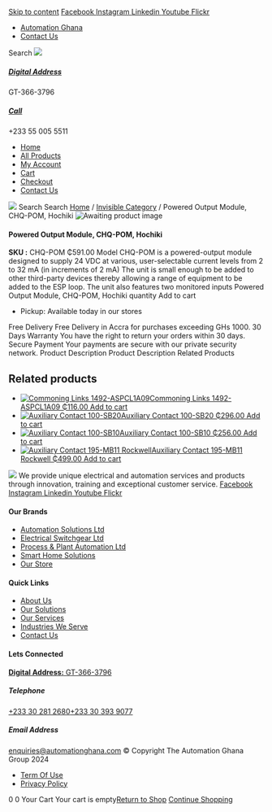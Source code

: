[Skip to content](https://store.automationghana.com/product/powered-output-module-chq-pom-hochiki/#content)
[ Facebook ](https://www.facebook.com/automationgh/) [ Instagram ](https://www.instagram.com/automationgh/) [ Linkedin ](https://www.linkedin.com/company/the-automation-ghana-limited/) [ Youtube ](https://www.youtube.com/channel/UCurrRDUSm5oIW39VXjn1u0w) [ Flickr ](https://www.flickr.com/photos/181794037@N07/)
  * [ Automation Ghana ](https://automationghana.com)
  * [ Contact Us ](https://store.automationghana.com/contact/)


Search
[ ![](https://store.automationghana.com/wp-content/uploads/2024/04/Website-TAGG-Logo-BLUE.png) ](https://store.automationghana.com/)
[ ](https://maps.app.goo.gl/m4xeaagWCNbLk4jM6)
#####  [ Digital Address ](https://maps.app.goo.gl/m4xeaagWCNbLk4jM6)
GT-366-3796 
[ ](tel:+233550055511)
#####  [ Call ](tel:+233550055511)
+233 55 005 5511 
  * [Home](https://store.automationghana.com/)
  * [All Products](https://store.automationghana.com/shop/)
  * [My Account](https://store.automationghana.com/my-account/)
  * [Cart](https://store.automationghana.com/cart/)
  * [Checkout](https://store.automationghana.com/checkout/)
  * [Contact Us](https://store.automationghana.com/contact/)


[![](https://store.automationghana.com/wp-content/uploads/2024/04/AutomationGhana_logo_white.png)](https://store.automationghana.com)
Search
Search
[Home](https://store.automationghana.com) / [Invisible Category](https://store.automationghana.com/product-category/invisible-category/) / Powered Output Module, CHQ-POM, Hochiki
![Awaiting product image](https://store.automationghana.com/wp-content/uploads/woocommerce-placeholder-600x600.png)
####  Powered Output Module, CHQ-POM, Hochiki 
**SKU :** CHQ-POM 
₵591.00
Model CHQ-POM is a powered-output module designed to supply 24 VDC at various, user-selectable current levels from 2 to 32 mA (in increments of 2 mA)
The unit is small enough to be added to other third-party devices thereby allowing a range of equipment to be added to the ESP loop. The unit also features two monitored inputs
Powered Output Module, CHQ-POM, Hochiki quantity
Add to cart
  * Pickup: Available today in our stores


Free Delivery 
Free Delivery in Accra for purchases exceeding GHs 1000. 
30 Days Warranty 
You have the right to return your orders within 30 days. 
Secure Payment 
Your payments are secure with our private security network. 
Product Description
Product Description
Related Products 
## Related products
  * [![Commoning Links 1492-ASPCL1A09](https://store.automationghana.com/wp-content/uploads/2020/12/1492-ASPCL1A09.jpg)Commoning Links 1492-ASPCL1A09 ₵116.00 ](https://store.automationghana.com/product/commoning-links-1492-aspcl1a09/)
[Add to cart](https://store.automationghana.com/product/powered-output-module-chq-pom-hochiki/?add-to-cart=2985)
  * [![Auxiliary Contact 100-SB20](https://store.automationghana.com/wp-content/uploads/2020/11/Allen-Bradley-100S-300x300.jpg)Auxiliary Contact 100-SB20 ₵296.00 ](https://store.automationghana.com/product/auxiliary-contact-100-sb20/)
[Add to cart](https://store.automationghana.com/product/powered-output-module-chq-pom-hochiki/?add-to-cart=2956)
  * [![Auxiliary Contact 100-SB10](https://store.automationghana.com/wp-content/uploads/2020/11/Auxilliary-Contact-300x300.jpg)Auxiliary Contact 100-SB10 ₵256.00 ](https://store.automationghana.com/product/auxiliary-contact-100-sb10/)
[Add to cart](https://store.automationghana.com/product/powered-output-module-chq-pom-hochiki/?add-to-cart=2952)
  * [![Auxiliary Contact 195-MB11 Rockwell](https://store.automationghana.com/wp-content/uploads/2020/11/MB11-300x300.jpg)Auxiliary Contact 195-MB11 Rockwell ₵499.00 ](https://store.automationghana.com/product/auxiliary-contact-195-mb11/)
[Add to cart](https://store.automationghana.com/product/powered-output-module-chq-pom-hochiki/?add-to-cart=2946)


![](https://store.automationghana.com/wp-content/uploads/2024/04/AutomationGhana_logo_white.png)
We provide unique electrical and automation services and products through innovation, training and exceptional customer service.
[ Facebook ](https://www.facebook.com/automationgh/) [ Instagram ](https://www.instagram.com/automationgh/) [ Linkedin ](https://www.linkedin.com/company/the-automation-ghana-limited/) [ Youtube ](https://www.youtube.com/channel/UCurrRDUSm5oIW39VXjn1u0w) [ Flickr ](https://www.flickr.com/photos/181794037@N07/)
#### Our Brands
  * [ Automation Solutions Ltd ](https://store.automationghana.com/product/powered-output-module-chq-pom-hochiki/)
  * [ Electrical Switchgear Ltd ](https://store.automationghana.com/product/powered-output-module-chq-pom-hochiki/)
  * [ Process & Plant Automation Ltd ](https://store.automationghana.com/product/powered-output-module-chq-pom-hochiki/)
  * [ Smart Home Solutions ](https://store.automationghana.com/product/powered-output-module-chq-pom-hochiki/)
  * [ Our Store ](https://store.automationghana.com/product/powered-output-module-chq-pom-hochiki/)


#### Quick Links
  * [ About Us ](https://store.automationghana.com/product/powered-output-module-chq-pom-hochiki/)
  * [ Our Solutions ](https://store.automationghana.com/product/powered-output-module-chq-pom-hochiki/)
  * [ Our Services ](https://store.automationghana.com/product/powered-output-module-chq-pom-hochiki/)
  * [ Industries We Serve ](https://store.automationghana.com/product/powered-output-module-chq-pom-hochiki/)
  * [ Contact Us ](https://store.automationghana.com/product/powered-output-module-chq-pom-hochiki/)


#### Lets Connected
[**Digital Address:** GT-366-3796](https://maps.app.goo.gl/m4xeaagWCNbLk4jM6)
#####  Telephone 
[ +233 30 281 2680](tel:+233302812680)[+233 30 393 9077](https://store.automationghana.com/product/powered-output-module-chq-pom-hochiki/+233303939077)
#####  Email Address 
enquiries@automationghana.com 
© Copyright The Automation Ghana Group 2024
  * [ Term Of Use ](https://store.automationghana.com/product/powered-output-module-chq-pom-hochiki/)
  * [ Privacy Policy ](https://store.automationghana.com/product/powered-output-module-chq-pom-hochiki/)


0
0
Your Cart
Your cart is empty[Return to Shop](https://store.automationghana.com/shop/)
[Continue Shopping](https://store.automationghana.com/product/powered-output-module-chq-pom-hochiki/)
